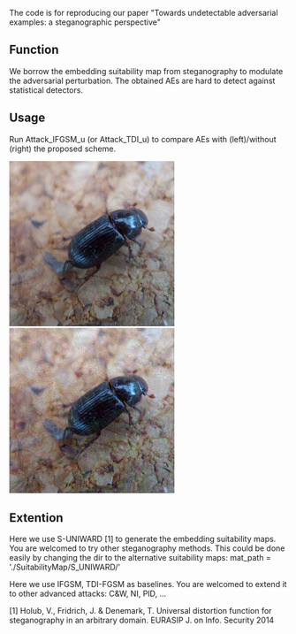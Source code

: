 The code is for reproducing our paper "Towards undetectable adversarial examples: a steganographic perspective"

## Function
We borrow the embedding suitability map from steganography to modulate the adversarial perturbation. The obtained AEs are hard to detect against statistical detectors.

## Usage 
Run Attack_IFGSM_u (or Attack_TDI_u) to compare AEs with (left)/without (right) the proposed scheme.

![image](https://github.com/zengh5/Undetectable-attack/blob/main/advimgs_un/ifgsm_UNIWARD/0c7ac4a8c9dfa802.png)
![image](https://github.com/zengh5/Undetectable-attack/blob/main/advimgs_un/ifgsm/0c7ac4a8c9dfa802.png)

## Extention
Here we use S-UNIWARD [1] to generate the embedding suitability maps. You are welcomed to try other steganography methods. This could be done easily by changing the dir to the alternative suitability maps:
                                               mat_path = './SuitabilityMap/S_UNIWARD/'

Here we use IFGSM, TDI-FGSM as baselines. You are welcomed to extend it to other advanced attacks: C&W, NI, PID, ...

[1] Holub, V., Fridrich, J. & Denemark, T. Universal distortion function for steganography in an arbitrary domain. EURASIP J. on Info. Security 2014
